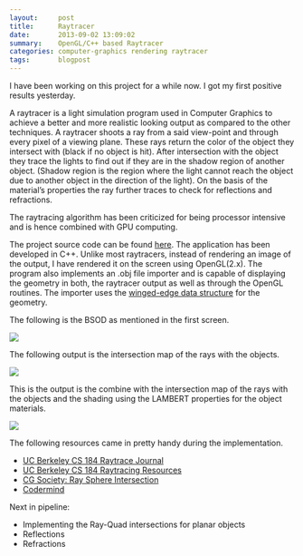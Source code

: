 ```yaml
---
layout:     post
title:      Raytracer
date:       2013-09-02 13:09:02
summary:    OpenGL/C++ based Raytracer
categories: computer-graphics rendering raytracer
tags:       blogpost
---
```


I have been working on this project for a while now. I got my first positive results yesterday. 

A raytracer is a light simulation program used in Computer Graphics to achieve a better and more realistic looking output as compared to the other techniques. A raytracer shoots a ray from a said view-point and through every pixel of a viewing plane. These rays return the color of the object they intersect with (black if no object is hit). After intersection with the object they trace the lights to find out if they are in the shadow region of another object. (Shadow region is the region where the light cannot reach the object due to another object in the direction of the light). On the basis of the material’s properties the ray further traces to check for reflections and refractions.

The raytracing algorithm has been criticized for being processor intensive and is hence combined with GPU computing.

The project source code can be found [here](https://github.com/tanmaybinaykiya/Raytracer). The application has been developed in C++. Unlike most raytracers, instead of rendering an image of the output, I have rendered it on the screen using OpenGL(2.x). The program also implements an .obj file importer and is capable of displaying the geometry in both, the raytracer output as well as through the OpenGL routines.
The importer uses the [winged-edge data structure](https://pages.mtu.edu/~shene/COURSES/cs3621/NOTES/model/winged-e.html) for the geometry.

The following is the BSOD as mentioned in the first screen.

![]({{base}}/images/cg/raytracer/zero.png)

The following output is the intersection map of the rays with the objects.

![]({{base}}/images/cg/raytracer/first.png)

This is the output is the combine with the intersection map of the rays with the objects and the shading using the LAMBERT properties for the object materials.

![]({{base}}/images/cg/raytracer/second.png)

The following resources came in pretty handy during the implementation.

* [UC Berkeley CS 184 Raytrace Journal](http://inst.eecs.berkeley.edu/~cs184/fa09/raytrace_journal.php)
* [UC Berkeley CS 184 Raytracing Resources](http://inst.eecs.berkeley.edu/~cs184/fa09/resources/raytracing.htm)
* [CG Society: Ray Sphere Intersection](http://wiki.cgsociety.org/index.php/Ray_Sphere_Intersection)
* [Codermind](http://www.codermind.com/articles/Raytracer-in-C++-Part-I-First-rays.html)

Next in pipeline:

* Implementing the Ray-Quad intersections for planar objects
* Reflections
* Refractions
